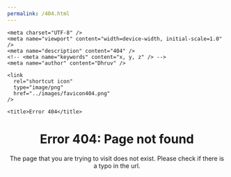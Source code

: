 ```yaml
---
permalink: /404.html
---
```

<html lang="en">
  <head>
    <link rel="stylesheet" href="../stylesheets/reset.css" />
    <link rel="stylesheet" href="../stylesheets/404.css" />

    <meta charset="UTF-8" />
    <meta name="viewport" content="width=device-width, initial-scale=1.0" />
    <meta name="description" content="404" />
    <!-- <meta name="keywords" content="x, y, z" /> -->
    <meta name="author" content="Dhruv" />

    <link
      rel="shortcut icon"
      type="image/png"
      href="../images/favicon404.png"
    />

    <title>Error 404</title>
  </head>
  <body>
    <center>
      <h1>Error 404: Page not found</h1>
      <div>
        <section>
          The page that you are trying to visit does not exist. Please check if
          there is a typo in the url.
        </section>
      </div>
    </center>
  </body>
</html>
